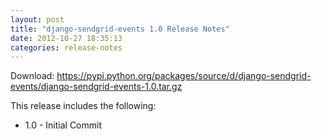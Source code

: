 ```yaml
---
layout: post
title: "django-sendgrid-events 1.0 Release Notes"
date: 2012-10-27 18:35:13
categories: release-notes
---
```


Download: <https://pypi.python.org/packages/source/d/django-sendgrid-events/django-sendgrid-events-1.0.tar.gz>

This release includes the following:

* 1.0 - Initial Commit
